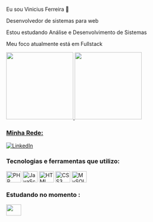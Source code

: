 
Eu sou Vinicius Ferreira  👋

Desenvolvedor de sistemas para web

Estou estudando Análise e Desenvolvimento de Sistemas

Meu foco atualmente está em Fullstack

<div>
   <a href="https://github.com/Viniciussfr">
   <img height="180em" src="https://github-readme-stats.vercel.app/api?username=viniciussfr&show_icons=true&theme=radical"/>
   <img height="180em" src="https://github-readme-stats.vercel.app/api/top-langs/?username=viniciussfr&layout=compact&theme=radical&hide=html,css,blade,scss"/>
</div>

### Minha Rede:

[![LinkedIn](https://img.shields.io/badge/LinkedIn-0077B5?style=for-the-badge&logo=linkedin&logoColor=white
)](https://www.linkedin.com/in/vinicius-ferreira-reis-a289b9204/)

### Tecnologias e ferramentas que utilizo:

<div>
  <img align="center" alt="PHP" height="30" width="40" src="https://cdn.jsdelivr.net/gh/devicons/devicon/icons/php/php-plain.svg" />
  <img align="center" alt="JavaScript" height="30" width="40" src="https://cdn.jsdelivr.net/gh/devicons/devicon/icons/javascript/javascript-original.svg" />
  <img align="center" alt="HTML" height="30" width="40" src="https://cdn.jsdelivr.net/gh/devicons/devicon/icons/html5/html5-original-wordmark.svg" />
  <img align="center" alt="CSS3" height="30" width="40" src="https://cdn.jsdelivr.net/gh/devicons/devicon/icons/css3/css3-original-wordmark.svg" />
  <img align="center" alt="MySQL" height="30" width="40" src="https://cdn.jsdelivr.net/gh/devicons/devicon/icons/mysql/mysql-original-wordmark.svg" />
</div>

### Estudando no momento :   
   <div>
<img align="center alt="Java" height="30" width="40" src="https://cdn.jsdelivr.net/gh/devicons/devicon/icons/java/java-original-wordmark.svg" />
  </div>
